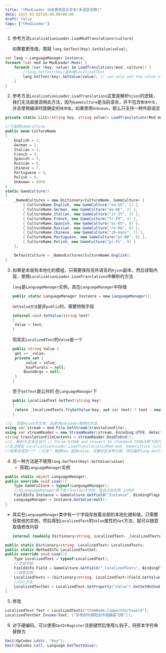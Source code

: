 ```yaml
---
title: "tModLoader 动态更改显示文本(多语言切换)"
date: 2025-03-05T18:40:00+08:00
draft: false
tags: ["tModLoader"]
---
```


1. 参考方法`LocalizationLoader.LoadModTranslations(culture)`

   如果要更改值，那就 `lang.GetText(Key).SetValue(value);`

```cs
var lang = LanguageManager.Instance;
foreach (var mod in ModLoader.Mods) {
	foreach (var (key, value) in LoadTranslations(mod, culture)) {
        //lang.GetText(Key)返的是LocalizatText
		lang.GetText(key).SetValue(value); // can only set the value of existing keys. Cannot register new keys.
	}
}
```

2. 参考方法`LocalizationLoader.LoadTranslations`这里是解析`hjson`的逻辑，我们无法直接调用此方法，因为`GameCulture`是当前语言，并不包含`繁体中文`，并且使用编译时就确定的`枚举值`，如果使用`Unknown`，那么只支持一种外部语言

```cs
private static List<(string key, string value)> LoadTranslations(Mod mod, GameCulture culture){}

//下面是GameCulture
public enum CultureName
{
	English = 1,
	German = 2,
	Italian = 3,
	French = 4,
	Spanish = 5,
	Russian = 6,
	Chinese = 7,
	Portuguese = 8,
	Polish = 9,
	Unknown = 9999
}
static GameCulture()
{
	_NamedCultures = new Dictionary<CultureName, GameCulture> {
		{ CultureName.English, new GameCulture("en-US", 1) },
		{ CultureName.German, new GameCulture("de-DE", 2) },
		{ CultureName.Italian, new GameCulture("it-IT", 3) },
		{ CultureName.French, new GameCulture("fr-FR", 4) },
		{ CultureName.Spanish, new GameCulture("es-ES", 5) },
		{ CultureName.Russian, new GameCulture("ru-RU", 6) },
		{ CultureName.Chinese, new GameCulture("zh-Hans", 7) },
		{ CultureName.Portuguese, new GameCulture("pt-BR", 8) },
		{ CultureName.Polish, new GameCulture("pl-PL", 9) }
	};

	DefaultCulture = _NamedCultures[CultureName.English];
}
```

3. 如果是本就有本地化的模组，只需要保存另外语言的`Hjson`副本，然后读取内容，使用`LocalizationLoader.LoadTranslations`中解析的方法

   `lang`是`LanguageManager`实例，其在`LanguageManager`中存储

   ```cs
   public static LanguageManager Instance = new LanguageManager();
   ```

   `SetValue方法`是非`public`的，需要特殊手段

   ```cs
   internal void SetValue(string text)
   {
   	Value = text;
   }
   ```

   但其实`LocalizedText`的`Value`是一个

   ```cs
   public string Value {
   	get => _value;
   	private set {
   		_value = value;
   		_hasPlurals = null;
   		BoundArgs = null;
   	}
   }
   ```

   至于`GetText`是公共的 在`LanguageManager`下

   ```cs
   public LocalizedText GetText(string key)
   {
   	return _localizedTexts.TryGetValue(key, out var text) ? text : new LocalizedText(key, key);
   }
   ```

   

```cs
//1. 读取Hjson为文本，这是tModLoader使用的方法
using var stream = mod.File.GetStream(translationFile);
using var streamReader = new StreamReader(stream, Encoding.UTF8, detectEncodingFromByteOrderMarks: true);
string translationFileContents = streamReader.ReadToEnd();
//2. 解析为文本后执行 // Parse HJSON and convert to standard JSON注释下的代码
//此注释在 LocalizationLoader.LoadTranslations(Mod mod, GameCulture culture) 方法中
//结果会返回一个 二元组？ 键是key 值是value，该键对应本地化键，然后遍历lang.GetText(Key).SetValue(value);
```

4. 另一种方法是不使用`lang.GetText(Key).SetValue(value)`
   - 获取`LanguageManager`实例

```cs
public static object LanguageManager;
public override void Load(){
    Type GameCulture = typeof(LanguageManager);
	//在LanguageManager类下有个Instance字段，是自己的实例 公共的
	FieldInfo Instance = GameCulture.GetField("Instance", BindingFlags.Public | BindingFlags.Static);
	LanguageManager = Instance.GetValue(null);
}
```

- 其实在`LanguageManager`类中有一个字段存放着全部的本地化键和值，只需要获取他的实例，然后得到`LocalizedText`的`Value`属性的`Set`方法，就可以随意取值修改内容

  ```cs
  internal readonly Dictionary<string, LocalizedText> _localizedTexts = new Dictionary<string, LocalizedText>();
  ```

```cs
public static Dictionary<string, LocalizedText> LocalizedTexts;
public static MethodInfo LocalizedTextSet;
public override void Load(){
	Type LocalizedText = typeof(LocalizedText);
	//全部字段
	FieldInfo Field = GameCulture.GetField("_localizedTexts", BindingFlags.NonPublic | BindingFlags.Instance);
    //获取实例
	LocalizedTexts = (Dictionary<string, LocalizedText>)Field.GetValue(LanguageManager);
    //Set方法
	LocalizedTextSet = LocalizedText.GetProperty("Value").GetSetMethod(true);
}
```

5. 修改

```cs
LocalizedText Text = LocalizedTexts["ItemName.CopperShortsword"];
LocalizedTextSet.Invoke(Text, ["非常好的铜短剑令我脑袋飞转"]);
```

6. 对于硬编码，可以使用`GetOrRegister`注册键然后使用`IL`钩子，将原本字符串替换为

```cs
Emit(OpCodes.Ldstr, "Key");
Emit(OpCodes.Call, Language.GetTextValue);
```

